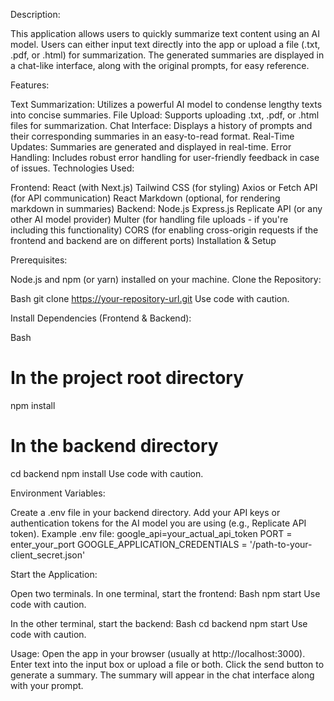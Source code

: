 Description:

This application allows users to quickly summarize text content using an AI model. Users can either input text directly into the app or upload a file (.txt, .pdf, or .html) for summarization. The generated summaries are displayed in a chat-like interface, along with the original prompts, for easy reference.

Features:

Text Summarization: Utilizes a powerful AI model to condense lengthy texts into concise summaries.
File Upload: Supports uploading .txt, .pdf, or .html files for summarization.
Chat Interface: Displays a history of prompts and their corresponding summaries in an easy-to-read format.
Real-Time Updates: Summaries are generated and displayed in real-time.
Error Handling: Includes robust error handling for user-friendly feedback in case of issues.
Technologies Used:

Frontend:
React (with Next.js)
Tailwind CSS (for styling)
Axios or Fetch API (for API communication)
React Markdown (optional, for rendering markdown in summaries)
Backend:
Node.js
Express.js
Replicate API (or any other AI model provider)
Multer (for handling file uploads - if you're including this functionality)
CORS (for enabling cross-origin requests if the frontend and backend are on different ports)
Installation & Setup

Prerequisites:

Node.js and npm (or yarn) installed on your machine.
Clone the Repository:

Bash
git clone https://your-repository-url.git
Use code with caution.

Install Dependencies (Frontend & Backend):

Bash
# In the project root directory
npm install   
# In the backend directory 
cd backend
npm install 
Use code with caution.

Environment Variables:

Create a .env file in your backend directory.
Add your API keys or authentication tokens for the AI model you are using (e.g., Replicate API token).
Example .env file:
google_api=your_actual_api_token
PORT = enter_your_port
GOOGLE_APPLICATION_CREDENTIALS = '/path-to-your-client_secret.json'

Start the Application:

Open two terminals.
In one terminal, start the frontend:
Bash
npm start 
Use code with caution.

In the other terminal, start the backend:
Bash
cd backend
npm start
Use code with caution.

Usage:
Open the app in your browser (usually at http://localhost:3000).
Enter text into the input box or upload a file or both.
Click the send button to generate a summary.
The summary will appear in the chat interface along with your prompt.
